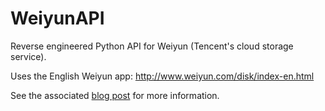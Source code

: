 WeiyunAPI
=========

Reverse engineered Python API for Weiyun (Tencent's cloud storage service).

Uses the English Weiyun app: http://www.weiyun.com/disk/index-en.html

See the associated [blog post](http://blog.macuyiko.com/post/2014/this-is-what-the-chinese-cloud-looks-like.html) for more information.
